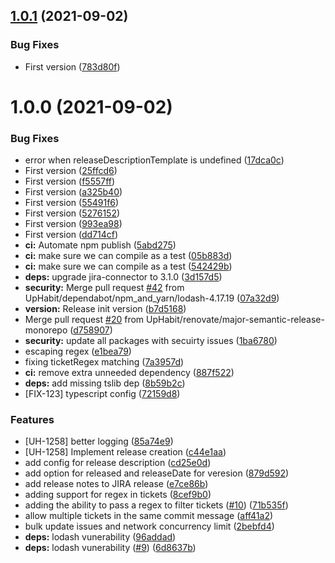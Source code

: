 ## [1.0.1](https://github.com/boxcee/semantic-release-jira-releases/compare/v1.0.0...v1.0.1) (2021-09-02)


### Bug Fixes

* First version ([783d80f](https://github.com/boxcee/semantic-release-jira-releases/commit/783d80f9953e98227dc0cdf5b24755a1b3217596))

# 1.0.0 (2021-09-02)


### Bug Fixes

* error when releaseDescriptionTemplate is undefined ([17dca0c](https://github.com/boxcee/semantic-release-jira-releases/commit/17dca0cd685cb4c91859ff0af2943adb56108e00))
* First version ([25ffcd6](https://github.com/boxcee/semantic-release-jira-releases/commit/25ffcd68e0413d64cdf3f209a4718677415cab5f))
* First version ([f5557ff](https://github.com/boxcee/semantic-release-jira-releases/commit/f5557ff7f571a34c3cedc9c360e34e1a579d72c1))
* First version ([a325b40](https://github.com/boxcee/semantic-release-jira-releases/commit/a325b400d4f4d2f1e2a8416664025b0661345159))
* First version ([55491f6](https://github.com/boxcee/semantic-release-jira-releases/commit/55491f631caed8b5656ddbd27e8ecb01b2cdaf7b))
* First version ([5276152](https://github.com/boxcee/semantic-release-jira-releases/commit/52761521cd5b8ff7f860e20c33b46aa29c563c69))
* First version ([993ea98](https://github.com/boxcee/semantic-release-jira-releases/commit/993ea98b9499c5484ba1637640fe539de177f2c1))
* First version ([dd714cf](https://github.com/boxcee/semantic-release-jira-releases/commit/dd714cf64aad42a939bc1bdfc09b9ae85b4816a1))
* **ci:** Automate npm publish ([5abd275](https://github.com/boxcee/semantic-release-jira-releases/commit/5abd2753f047122d1baaa4199acb97d5c3cfdb06))
* **ci:** make sure we can compile as a test ([05b883d](https://github.com/boxcee/semantic-release-jira-releases/commit/05b883d5e18a804a276f80176709a73a05f20ff3))
* **ci:** make sure we can compile as a test ([542429b](https://github.com/boxcee/semantic-release-jira-releases/commit/542429b40ce3e0dc96678f1ef3bb787472a6d91f))
* **deps:** upgrade jira-connector to 3.1.0 ([3d157d5](https://github.com/boxcee/semantic-release-jira-releases/commit/3d157d587c368fc774e252f4aea9fd400083ad47))
* **security:** Merge pull request [#42](https://github.com/boxcee/semantic-release-jira-releases/issues/42) from UpHabit/dependabot/npm_and_yarn/lodash-4.17.19 ([07a32d9](https://github.com/boxcee/semantic-release-jira-releases/commit/07a32d93b56852e703c62cee5206fa05952bc9bc))
* **version:** Release init version ([b7d5168](https://github.com/boxcee/semantic-release-jira-releases/commit/b7d5168facc624f9808a61e9d0f4ed38687c5778))
* Merge pull request [#20](https://github.com/boxcee/semantic-release-jira-releases/issues/20) from UpHabit/renovate/major-semantic-release-monorepo ([d758907](https://github.com/boxcee/semantic-release-jira-releases/commit/d758907d37bd0e861fd1b10ce3acbd6829006d4e))
* **security:** update all packages with secuirty issues ([1ba6780](https://github.com/boxcee/semantic-release-jira-releases/commit/1ba67803f6c1f51770bd0b8d0f0f1e23d9025e64))
* escaping regex ([e1bea79](https://github.com/boxcee/semantic-release-jira-releases/commit/e1bea7932f3c8ecd6647cadf6413500740137235))
* fixing ticketRegex matching ([7a3957d](https://github.com/boxcee/semantic-release-jira-releases/commit/7a3957d5b14489ee7493f71f10f3e537f367b35e))
* **ci:** remove extra unneeded dependency ([887f522](https://github.com/boxcee/semantic-release-jira-releases/commit/887f52273a13e80f6bdc62b096572aa16b0fe6f7))
* **deps:** add missing tslib dep ([8b59b2c](https://github.com/boxcee/semantic-release-jira-releases/commit/8b59b2c6468c37114a26d12f16f729ccf0e794c0))
* [FIX-123] typescript config ([72159d8](https://github.com/boxcee/semantic-release-jira-releases/commit/72159d8670218409327835f24226e814ea0559f9))


### Features

* [UH-1258] better logging ([85a74e9](https://github.com/boxcee/semantic-release-jira-releases/commit/85a74e937880e4cd5dd05dde47509db164855051))
* [UH-1258] Implement release creation ([c44e1aa](https://github.com/boxcee/semantic-release-jira-releases/commit/c44e1aa0e8bab21f0aff2f00d4667625f8716c7d))
* add config for release description ([cd25e0d](https://github.com/boxcee/semantic-release-jira-releases/commit/cd25e0d74174b4f2eff676cdf7dbb32e2e773f54))
* add option for released and releaseDate for veresion ([879d592](https://github.com/boxcee/semantic-release-jira-releases/commit/879d592eae0f2ff7b321794fe7c1d386b8ce2dff))
* add release notes to JIRA release ([e7ce86b](https://github.com/boxcee/semantic-release-jira-releases/commit/e7ce86b30a68dcb342afe765c5c0600cc418c7e4))
* adding support for regex in tickets ([8cef9b0](https://github.com/boxcee/semantic-release-jira-releases/commit/8cef9b0d81b8e30632c2cf74fceed3d072a50b54))
* adding the ability to pass a regex to filter tickets ([#10](https://github.com/boxcee/semantic-release-jira-releases/issues/10)) ([71b535f](https://github.com/boxcee/semantic-release-jira-releases/commit/71b535fd3ccbaf65a67a3df01d6a22f746fd53c7))
* allow multiple tickets in the same commit message ([aff41a2](https://github.com/boxcee/semantic-release-jira-releases/commit/aff41a2f576e790e0e814c36fda73d1f01efa925))
* bulk update issues and network concurrency limit ([2bebfd4](https://github.com/boxcee/semantic-release-jira-releases/commit/2bebfd40880df43e2be4f15298b21cd7274d12a0))
* **deps:** lodash vunerability ([96addad](https://github.com/boxcee/semantic-release-jira-releases/commit/96addada2d0add21972ed141a76c687089ebce14))
* **deps:** lodash vunerability ([#9](https://github.com/boxcee/semantic-release-jira-releases/issues/9)) ([6d8637b](https://github.com/boxcee/semantic-release-jira-releases/commit/6d8637b1a6013c24767adc7e17531306af7c7c92))
